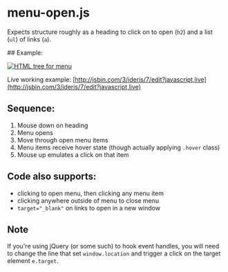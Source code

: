# menu-open.js

Expects structure roughly as a heading to click on to open (`h2`) and a list (`ul`) of links (`a`). 

## Example: 

[![HTML tree for menu](http://i.imgur.com/Hqire.png)](http://software.hixie.ch/utilities/js/live-dom-viewer/?%09%09%09%09%3Ch2%3EAdd%20to%20my%20calendar%3C%2Fh2%3E%0A%09%09%09%09%3Cul%20id%3D%22calMenu%22%3E%0A%09%09%09%09%09%3Cli%3E%3Ca%20href%3D%22http%3A%2F%2Fremysharp.com%22%3EiCal%20or%20Outlook%3C%2Fa%3E%3C%2Fli%3E%0A%09%09%09%09%09%3Cli%3E%3Ca%20href%3D%22http%3A%2F%2Fdannyhope.co.uk%22%20target%3D%22_new%22%3EGoogle%20Calendar%3C%2Fa%3E%3C%2Fli%3E%0A%09%09%09%09%3C%2Ful%3E%0A)

Live working example:
[http://jsbin.com/3/ideris/7/edit?javascript,live](http://jsbin.com/3/ideris/7/edit?javascript,live)

## Sequence:

1. Mouse down on heading
2. Menu opens
3. Move through open menu items
4. Menu items receive hover state (though actually applying `.hover` class)
5. Mouse up emulates a click on that item

## Code also supports:

* clicking to open menu, then clicking any menu item
* clicking anywhere outside of menu to close menu
* `target="_blank"` on links to open in a new window

## Note

If you're using jQuery (or some such) to hook event handles, you will need to change the line that set `window.location` and trigger a click on the target element `e.target`.
